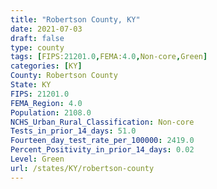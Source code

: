 ```yaml
---
title: "Robertson County, KY"
date: 2021-07-03
draft: false
type: county
tags: [FIPS:21201.0,FEMA:4.0,Non-core,Green]
categories: [KY]
County: Robertson County
State: KY
FIPS: 21201.0
FEMA_Region: 4.0
Population: 2108.0
NCHS_Urban_Rural_Classification: Non-core
Tests_in_prior_14_days: 51.0
Fourteen_day_test_rate_per_100000: 2419.0
Percent_Positivity_in_prior_14_days: 0.02
Level: Green
url: /states/KY/robertson-county
---
```



